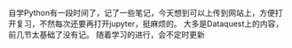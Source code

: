 自学Python有一段时间了，记了一些笔记，今天想到可以上传到网站上，方便打开复习，不然每次还要再打开jupyter，挺麻烦的。
大多是Dataquest上的内容，前几节太基础了没有记。
随着学习的进行，会不定时更新
